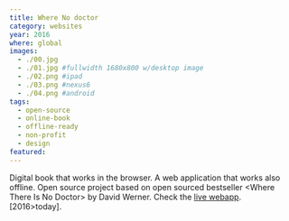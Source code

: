 ```yaml
---
title: Where No doctor
category: websites
year: 2016
where: global
images:
  - ./00.jpg
  - ./01.jpg #fullwidth 1680x800 w/desktop image
  - ./02.png #ipad
  - ./03.png #nexus6
  - ./04.png #android
tags:
  - open-source
  - online-book
  - offline-ready
  - non-profit
  - design
featured:
---
```


Digital book that works in the browser. A web application that works also offline. Open source project based on open sourced bestseller &lt;Where There Is No Doctor&gt; by David Werner.
Check the [live webapp](https://nodoctor.junglestar.org).
[2016>today].
